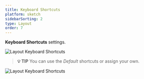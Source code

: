 ```yaml
---
title: Keyboard Shortcuts
platform: sketch
sidebarSorting: 2
type: Layout
order: 7
---
```


**Keyboard Shortcuts** settings.

![Layout Keyboard Shortcuts](http://f.cl.ly/items/3V3k0E1r0T1v0N0A2d3s/Shortcuts.png)


> **💡 TIP** 
> You can use the *Default* shortcuts or assign your own.

![Layout Keyboard Shortcuts](http://f.cl.ly/items/273o1g293N3i24311n1A/11%20Shortcuts%20Panel.png)
